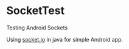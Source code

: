 # SocketTest
Testing Android Sockets

Using <a href="https://github.com/socketio/socket.io-client-java">socket.io</a> in java for simple Android app.
